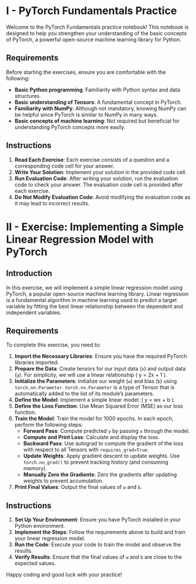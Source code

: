# I - PyTorch Fundamentals Practice

Welcome to the PyTorch Fundamentals practice notebook! This notebook is designed to help you strengthen your understanding of the basic concepts of PyTorch, a powerful open-source machine learning library for Python.

## Requirements

Before starting the exercises, ensure you are comfortable with the following:

- **Basic Python programming**: Familiarity with Python syntax and data structures.
- **Basic understanding of Tensors**: A fundamental concept in PyTorch.
- **Familiarity with NumPy**: Although not mandatory, knowing NumPy can be helpful since PyTorch is similar to NumPy in many ways.
- **Basic concepts of machine learning**: Not required but beneficial for understanding PyTorch concepts more easily.

## Instructions

1. **Read Each Exercise**: Each exercise consists of a question and a corresponding code cell for your answer.
2. **Write Your Solution**: Implement your solution in the provided code cell.
3. **Run Evaluation Code**: After writing your solution, run the evaluation code to check your answer. The evaluation code cell is provided after each exercise.
4. **Do Not Modify Evaluation Code**: Avoid modifying the evaluation code as it may lead to incorrect results.

# II - Exercise: Implementing a Simple Linear Regression Model with PyTorch

## Introduction

In this exercise, we will implement a simple linear regression model using PyTorch, a popular open-source machine learning library. Linear regression is a fundamental algorithm in machine learning used to predict a target variable by fitting the best linear relationship between the dependent and independent variables.

## Requirements

To complete this exercise, you need to:

1. **Import the Necessary Libraries**: Ensure you have the required PyTorch libraries imported.
2. **Prepare the Data**: Create tensors for our input data (`x`) and output data (`y`). For simplicity, we will use a linear relationship \( y = 2x + 1 \).
3. **Initialize the Parameters**: Initialize our weight (`w`) and bias (`b`) using `torch.nn.Parameter`. `torch.nn.Parameter` is a type of Tensor that is automatically added to the list of its module’s parameters.
4. **Define the Model**: Implement a simple linear model: \( y = wx + b \).
5. **Define the Loss Function**: Use Mean Squared Error (MSE) as our loss function.
6. **Train the Model**: Train the model for 1000 epochs. In each epoch, perform the following steps:
   - **Forward Pass**: Compute predicted `y` by passing `x` through the model.
   - **Compute and Print Loss**: Calculate and display the loss.
   - **Backward Pass**: Use autograd to compute the gradient of the loss with respect to all Tensors with `requires_grad=True`.
   - **Update Weights**: Apply gradient descent to update weights. Use `torch.no_grad()` to prevent tracking history (and consuming memory).
   - **Manually Zero the Gradients**: Zero the gradients after updating weights to prevent accumulation.
7. **Print Final Values**: Output the final values of `w` and `b`.

## Instructions

1. **Set Up Your Environment**: Ensure you have PyTorch installed in your Python environment.
2. **Implement the Steps**: Follow the requirements above to build and train your linear regression model.
3. **Run the Code**: Execute your code to train the model and observe the results.
4. **Verify Results**: Ensure that the final values of `w` and `b` are close to the expected values.

Happy coding and good luck with your practice!


